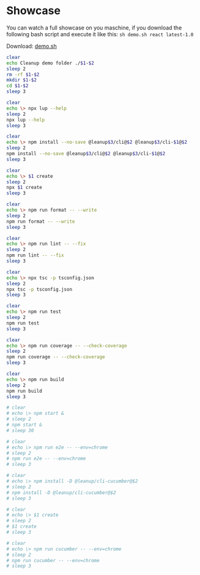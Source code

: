 # Showcase

You can watch a full showcase on you maschine, if you download the following bash script and execute it like this: `sh demo.sh react latest-1.0`

Download: <a href="/1.0/assets/demo.sh" target="leanup-demo-sh">demo.sh</a>

```bash
clear
echo Cleanup demo folder ./$1-$2
sleep 2
rm -rf $1-$2
mkdir $1-$2
cd $1-$2
sleep 3

clear
echo \> npx lup --help
sleep 2
npx lup --help
sleep 3

clear
echo \> npm install --no-save @leanup$3/cli@$2 @leanup$3/cli-$1@$2
sleep 2
npm install --no-save @leanup$3/cli@$2 @leanup$3/cli-$1@$2
sleep 3

clear
echo \> $1 create
sleep 2
npx $1 create
sleep 3

clear
echo \> npm run format -- --write
sleep 2
npm run format -- --write
sleep 3

clear
echo \> npm run lint -- --fix
sleep 2
npm run lint -- --fix
sleep 3

clear
echo \> npx tsc -p tsconfig.json
sleep 2
npx tsc -p tsconfig.json
sleep 3

clear
echo \> npm run test
sleep 2
npm run test
sleep 3

clear
echo \> npm run coverage -- --check-coverage
sleep 2
npm run coverage -- --check-coverage
sleep 3

clear
echo \> npm run build
sleep 2
npm run build
sleep 3

# clear
# echo \> npm start &
# sleep 2
# npm start &
# sleep 30

# clear
# echo \> npm run e2e -- --env=chrome
# sleep 2
# npm run e2e -- --env=chrome
# sleep 3

# clear
# echo \> npm install -D @leanup/cli-cucumber@$2
# sleep 2
# npm install -D @leanup/cli-cucumber@$2
# sleep 3

# clear
# echo \> $1 create
# sleep 2
# $1 create
# sleep 3

# clear
# echo \> npm run cucumber -- --env=chrome
# sleep 2
# npm run cucumber -- --env=chrome
# sleep 3
```
